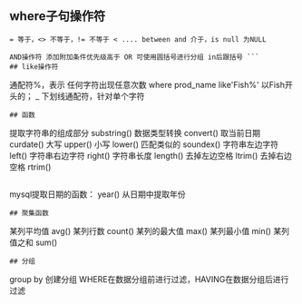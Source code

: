 ## where子句操作符
```
= 等于，<> 不等于，!= 不等于 < .... between and 介于，is null 为NULL
```
```
AND操作符 添加附加条件优先级高于 OR 可使用圆括号进行分组 in后跟括号 ```
## like操作符
```
通配符%，表示 任何字符出现任意次数
where prod_name like'Fish%' 以Fish开头的；
_ 下划线通配符，针对单个字符
```
## 函数
```
提取字符串的组成部分 substring()
数据类型转换 convert()
取当前日期 curdate()
大写 upper()
小写 lower()
匹配类似的 soundex()
字符串左边字符 left()
字符串右边字符 right()
字符串长度 length()
去掉左边空格 ltrim()
去掉右边空格 rtrim()
```
```
mysql提取日期的函数：
year() 从日期中提取年份
```
## 聚集函数
```
某列平均值 avg()
某列行数 count()
某列的最大值 max()
某列最小值 min()
某列值之和 sum()
```
## 分组
```
group by 创建分组
WHERE在数据分组前进行过滤，HAVING在数据分组后进行过滤
```